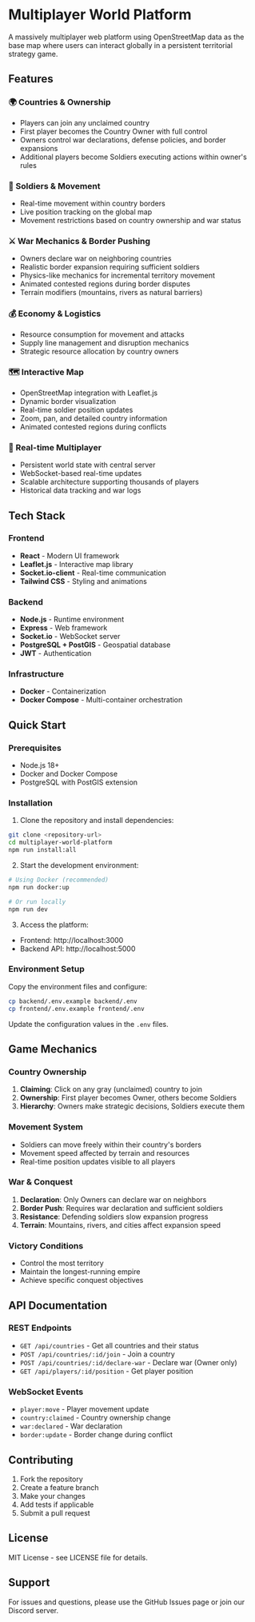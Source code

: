 # Multiplayer World Platform

A massively multiplayer web platform using OpenStreetMap data as the base map where users can interact globally in a persistent territorial strategy game.

## Features

### 🌍 Countries & Ownership
- Players can join any unclaimed country
- First player becomes the Country Owner with full control
- Owners control war declarations, defense policies, and border expansions
- Additional players become Soldiers executing actions within owner's rules

### 🚶 Soldiers & Movement
- Real-time movement within country borders
- Live position tracking on the global map
- Movement restrictions based on country ownership and war status

### ⚔️ War Mechanics & Border Pushing
- Owners declare war on neighboring countries
- Realistic border expansion requiring sufficient soldiers
- Physics-like mechanics for incremental territory movement
- Animated contested regions during border disputes
- Terrain modifiers (mountains, rivers as natural barriers)

### 💰 Economy & Logistics
- Resource consumption for movement and attacks
- Supply line management and disruption mechanics
- Strategic resource allocation by country owners

### 🗺️ Interactive Map
- OpenStreetMap integration with Leaflet.js
- Dynamic border visualization
- Real-time soldier position updates
- Zoom, pan, and detailed country information
- Animated contested regions during conflicts

### 🔄 Real-time Multiplayer
- Persistent world state with central server
- WebSocket-based real-time updates
- Scalable architecture supporting thousands of players
- Historical data tracking and war logs

## Tech Stack

### Frontend
- **React** - Modern UI framework
- **Leaflet.js** - Interactive map library
- **Socket.io-client** - Real-time communication
- **Tailwind CSS** - Styling and animations

### Backend
- **Node.js** - Runtime environment
- **Express** - Web framework
- **Socket.io** - WebSocket server
- **PostgreSQL + PostGIS** - Geospatial database
- **JWT** - Authentication

### Infrastructure
- **Docker** - Containerization
- **Docker Compose** - Multi-container orchestration

## Quick Start

### Prerequisites
- Node.js 18+
- Docker and Docker Compose
- PostgreSQL with PostGIS extension

### Installation

1. Clone the repository and install dependencies:
```bash
git clone <repository-url>
cd multiplayer-world-platform
npm run install:all
```

2. Start the development environment:
```bash
# Using Docker (recommended)
npm run docker:up

# Or run locally
npm run dev
```

3. Access the platform:
- Frontend: http://localhost:3000
- Backend API: http://localhost:5000

### Environment Setup

Copy the environment files and configure:
```bash
cp backend/.env.example backend/.env
cp frontend/.env.example frontend/.env
```

Update the configuration values in the `.env` files.

## Game Mechanics

### Country Ownership
1. **Claiming**: Click on any gray (unclaimed) country to join
2. **Ownership**: First player becomes Owner, others become Soldiers
3. **Hierarchy**: Owners make strategic decisions, Soldiers execute them

### Movement System
- Soldiers can move freely within their country's borders
- Movement speed affected by terrain and resources
- Real-time position updates visible to all players

### War & Conquest
1. **Declaration**: Only Owners can declare war on neighbors
2. **Border Push**: Requires war declaration and sufficient soldiers
3. **Resistance**: Defending soldiers slow expansion progress
4. **Terrain**: Mountains, rivers, and cities affect expansion speed

### Victory Conditions
- Control the most territory
- Maintain the longest-running empire
- Achieve specific conquest objectives

## API Documentation

### REST Endpoints
- `GET /api/countries` - Get all countries and their status
- `POST /api/countries/:id/join` - Join a country
- `POST /api/countries/:id/declare-war` - Declare war (Owner only)
- `GET /api/players/:id/position` - Get player position

### WebSocket Events
- `player:move` - Player movement update
- `country:claimed` - Country ownership change
- `war:declared` - War declaration
- `border:update` - Border change during conflict

## Contributing

1. Fork the repository
2. Create a feature branch
3. Make your changes
4. Add tests if applicable
5. Submit a pull request

## License

MIT License - see LICENSE file for details.

## Support

For issues and questions, please use the GitHub Issues page or join our Discord server.